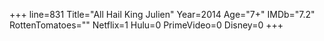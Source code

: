 +++
line=831
Title="All Hail King Julien"
Year=2014
Age="7+"
IMDb="7.2"
RottenTomatoes=""
Netflix=1
Hulu=0
PrimeVideo=0
Disney=0
+++

